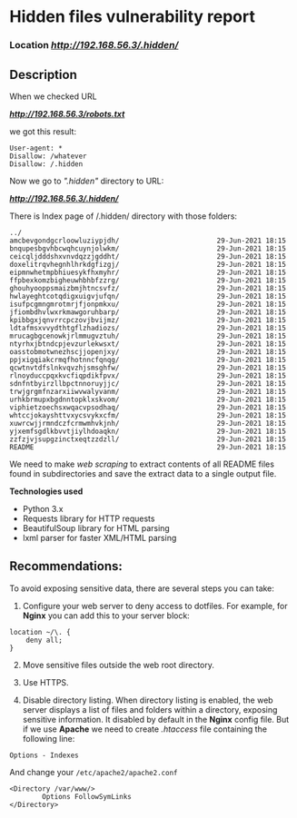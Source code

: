 # Hidden files vulnerability report

### Location ***http://192.168.56.3/.hidden/***

## Description

When we checked URL

***http://192.168.56.3/robots.txt***

we got this result:

```
User-agent: *
Disallow: /whatever
Disallow: /.hidden
```

Now we go to _".hidden"_ directory to URL:

***http://192.168.56.3/.hidden/***

There is Index page of /.hidden/ directory with those folders:
```
../
amcbevgondgcrloowluziypjdh/                        29-Jun-2021 18:15
bnqupesbgvhbcwqhcuynjolwkm/                        29-Jun-2021 18:15
ceicqljdddshxvnvdqzzjgddht/                        29-Jun-2021 18:15
doxelitrqvhegnhlhrkdgfizgj/                        29-Jun-2021 18:15                   
eipmnwhetmpbhiuesykfhxmyhr/                        29-Jun-2021 18:15                   
ffpbexkomzbigheuwhbhbfzzrg/                        29-Jun-2021 18:15                   
ghouhyooppsmaizbmjhtncsvfz/                        29-Jun-2021 18:15                   
hwlayeghtcotqdigxuigvjufqn/                        29-Jun-2021 18:15                   
isufpcgmngmrotmrjfjonpmkxu/                        29-Jun-2021 18:15                   
jfiombdhvlwxrkmawgoruhbarp/                        29-Jun-2021 18:15                   
kpibbgxjqnvrrcpczovjbvijmz/                        29-Jun-2021 18:15                   
ldtafmsxvvydthtgflzhadiozs/                        29-Jun-2021 18:15                   
mrucagbgcenowkjrlmmugvztuh/                        29-Jun-2021 18:15                   
ntyrhxjbtndcpjevzurlekwsxt/                        29-Jun-2021 18:15                   
oasstobmotwnezhscjjopenjxy/                        29-Jun-2021 18:15                   
ppjxigqiakcrmqfhotnncfqnqg/                        29-Jun-2021 18:15                   
qcwtnvtdfslnkvqvzhjsmsghfw/                        29-Jun-2021 18:15                   
rlnoyduccpqxkvcfiqpdikfpvx/                        29-Jun-2021 18:15                   
sdnfntbyirzllbpctnnoruyjjc/                        29-Jun-2021 18:15                   
trwjgrgmfnzarxiiwvwalyvanm/                        29-Jun-2021 18:15                   
urhkbrmupxbgdnntopklxskvom/                        29-Jun-2021 18:15                   
viphietzoechsxwqacvpsodhaq/                        29-Jun-2021 18:15
whtccjokayshttvxycsvykxcfm/                        29-Jun-2021 18:15
xuwrcwjjrmndczfcrmwmhvkjnh/                        29-Jun-2021 18:15
yjxemfsgdlkbvvtjiylhdoaqkn/                        29-Jun-2021 18:15
zzfzjvjsupgzinctxeqtzzdzll/                        29-Jun-2021 18:15
README                                             29-Jun-2021 18:15
```

We need to make _web scraping_ to extract contents of all README files found in subdirectories and save the extract data to a single output file.

**Technologies used**

- Python 3.x
- Requests library for HTTP requests
- BeautifulSoup library for HTML parsing
- lxml parser for faster XML/HTML parsing

## Recommendations:

To avoid exposing sensitive data, there are several steps you can take:

1. Configure your web server to deny access to dotfiles. For example, for **Nginx** you can add this to your server block:
```
location ~/\. {
    deny all;
}
```
2. Move sensitive files outside the web root directory.

3. Use HTTPS.

4. Disable directory listing. When directory listing is enabled, the web server displays a list of files and folders within a directory, exposing sensitive information. It disabled by default in the **Nginx** config file. But if we use **Apache** we need to create _.htaccess_ file containing the following line:
```
Options - Indexes
```

And change your ```/etc/apache2/apache2.conf```

```
<Directory /var/www/>
        Options FollowSymLinks
</Directory>
```
